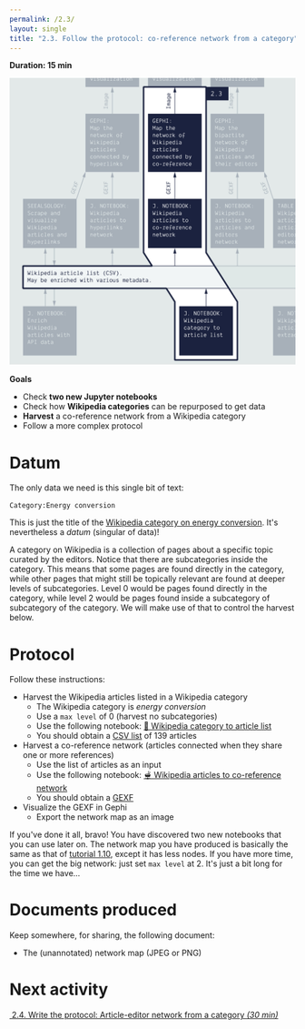 ```yaml
---
permalink: /2.3/
layout: single
title: "2.3. Follow the protocol: co-reference network from a category"
---
```


**Duration: 15 min**

[
	![Overview tuto 2.3](../assets/images/2-3.jpg)
](../assets/images/2-3.jpg)

**Goals**
* Check **two new Jupyter notebooks**
* Check how **Wikipedia categories** can be repurposed to get data
* **Harvest** a co-reference network from a Wikipedia category
* Follow a more complex protocol

# Datum

The only data we need is this single bit of text:

```
Category:Energy conversion
```

This is just the title of the [Wikipedia category on energy conversion](https://en.wikipedia.org/wiki/Category:Energy_conversion). It's nevertheless a *datum* (singular of data)!

A category on Wikipedia is a collection of pages about a specific topic curated by the editors. Notice that there are subcategories inside the category. This means that some pages are found directly in the category, while other pages that might still be topically relevant are found at deeper levels of subcategories. Level 0 would be pages found directly in the category, while level 2 would be pages found inside a subcategory of subcategory of the category. We will make use of that to control the harvest below.

# Protocol

Follow these instructions:
* Harvest the Wikipedia articles listed in a Wikipedia category
	* The Wikipedia category is *energy conversion*
	* Use a ```max level``` of 0 (harvest no subcategories)
	* Use the following notebook: [🍉&nbsp;Wikipedia category to article list](https://colab.research.google.com/github/jacomyma/mapping-controversies/blob/main/notebooks/Wikipedia_category_to_article_list.ipynb)
	* You should obtain a [<i class="fas fa-file-csv"></i> CSV list](../assets/data/2-3/wikipedia-articles.csv) of 139 articles
* Harvest a co-reference network (articles connected when they share one or more references)
	* Use the list of articles as an input
	* Use the following notebook: [🫕&nbsp;Wikipedia articles to co-reference network](https://colab.research.google.com/github/jacomyma/mapping-controversies/blob/main/notebooks/Wikipedia_articles_to_co_reference_network.ipynb)
	* You should obtain a [<i class="fas fa-file"></i> GEXF](../assets/data/2-3/wikipedia-articles-coreference-network.gexf)
* Visualize the GEXF in Gephi
	* Export the network map as an image

If you've done it all, bravo! You have discovered two new notebooks that you can use later on. The network map you have produced is basically the same as that of [tutorial 1.10](../1.10/), except it has less nodes. If you have more time, you can get the big network: just set ```max level``` at 2. It's just a bit long for the time we have...

# Documents produced

Keep somewhere, for sharing, the following document:
* The (unannotated) network map (JPEG or PNG)

# Next activity

[<i class="fas fa-forward"></i>&nbsp;2.4. Write the protocol: Article-editor network from a category *(30 min)*](../2.4/)
